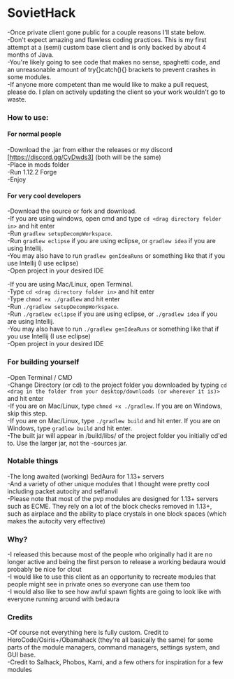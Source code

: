 # SovietHack

-Once private client gone public for a couple reasons I'll state below. <br>
-Don't expect amazing and flawless coding practices. This is my first attempt at a (semi) custom base client and is only backed by about 4 months of Java. <br>
-You're likely going to see code that makes no sense, spaghetti code, and an unreasonable amount of try{}catch(){} brackets to prevent crashes in some modules.<br>
-If anyone more competent than me would like to make a pull request, please do. I plan on actively updating the client so your work wouldn't go to waste.<br>

### How to use:

#### For normal people

-Download the .jar from either the releases or my discord [https://discord.gg/CyDwds3] (both will be the same) <br>
-Place in mods folder <br>
-Run 1.12.2 Forge <br>
-Enjoy <br>

#### For very cool developers

-Download the source or fork and download. <br>
-If you are using windows, open cmd and type `cd <drag directory folder in>` and hit enter <br>
-Run `gradlew setupDecompWorkspace`. <br>
-Run `gradlew eclipse` if you are using eclipse, or `gradlew idea` if you are using Intellij. <br>
-You may also have to run `gradlew genIdeaRuns` or something like that if you use Intellij (I use eclipse) <br>
-Open project in your desired IDE <br>

-If you are using Mac/Linux, open Terminal. <br>
-Type `cd <drag directory folder in>` and hit enter <br>
-Type `chmod +x ./gradlew` and hit enter <br>
-Run `./gradlew setupDecompWorkspace`. <br>
-Run `./gradlew eclipse` if you are using eclipse, or `./gradlew idea` if you are using Intellij. <br>
-You may also have to run `./gradlew genIdeaRuns` or something like that if you use Intellij (I use eclipse) <br>
-Open project in your desired IDE <br>

### For building yourself

-Open Terminal / CMD <br>
-Change Directory (or cd) to the project folder you downloaded by typing `cd <drag in the folder from your desktop/downloads (or wherever it is)>` and hit enter <br>
-If you are on Mac/Linux, type `chmod +x ./gradlew`. If you are on Windows, skip this step. <br>
-If you are on Mac/Linux, type `./gradlew build` and hit enter. If you are on Windows, type `gradlew build` and hit enter. <br>
-The built jar will appear in /build/libs/ of the project folder you initially cd'ed to. Use the larger jar, not the -sources jar. <br>

### Notable things

-The long awaited (working) BedAura for 1.13+ servers <br>
-And a variety of other unique modules that I thought were pretty cool including packet autocity and selfanvil <br>
-Please note that most of the pvp modules are designed for 1.13+ servers such as ECME. They rely on a lot of the block checks removed in 1.13+, such as airplace and the ability to place crystals in one block spaces (which makes the autocity very effective) <br>

### Why?

-I released this because most of the people who originally had it are no longer active and being the first person to release a working bedaura would probably be nice for clout <br>
-I would like to use this client as an opportunity to recreate modules that people might see in private ones so everyone can use them too <br>
-I would also like to see how awful spawn fights are going to look like with everyone running around with bedaura <br>

### Credits

-Of course not everything here is fully custom. Credit to HeroCode/Osiris+/Obamahack (they're all basically the same) for some parts of the module managers, command managers, settings system, and GUI base. <br>
-Credit to Salhack, Phobos, Kami, and a few others for inspiration for a few modules <br>
